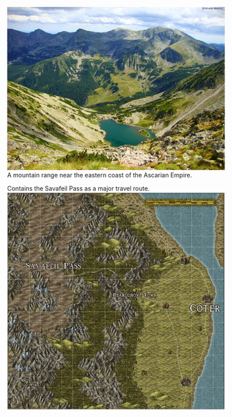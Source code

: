 ![](taul-tapului-retezat-mountains-1.jpg)A mountain range near the eastern coast of the Ascarian Empire.

Contains the Savafeil Pass as a major travel route.
![](Coter%20Region.png)